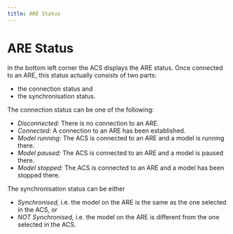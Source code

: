 ```yaml
---
title: ARE Status
---
```


# ARE Status

In the bottom left corner the ACS displays the ARE status. Once connected to an ARE, this status actually consists of two parts:

*   the connection status and
*   the synchronisation status.

The connection status can be one of the following:

*   _Disconnected:_ There is no connection to an ARE.
*   _Connected:_ A connection to an ARE has been established.
*   _Model running:_ The ACS is connected to an ARE and a model is running there.
*   _Model paused:_ The ACS is connected to an ARE and a model is paused there.
*   _Model stopped:_ The ACS is connected to an ARE and a model has been stopped there.

The synchronisation status can be either

*   _Synchronised,_ i.e. the model on the ARE is the same as the one selected in the ACS, or
*   _NOT Synchronised,_ i.e. the model on the ARE is different from the one selected in the ACS.